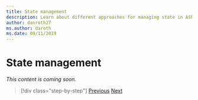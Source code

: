 ```yaml
---
title: State management
description: Learn about different approaches for managing state in ASP.NET Web Forms and Blazor.
author: danroth27
ms.author: daroth
ms.date: 09/11/2019
---
```

# State management

*This content is coming soon.*

<!--
- View state
- Session state
- Local storage
- App state
-->

>[!div class="step-by-step"]
>[Previous](pages-routing-layouts.md)
>[Next](forms-validation.md)
